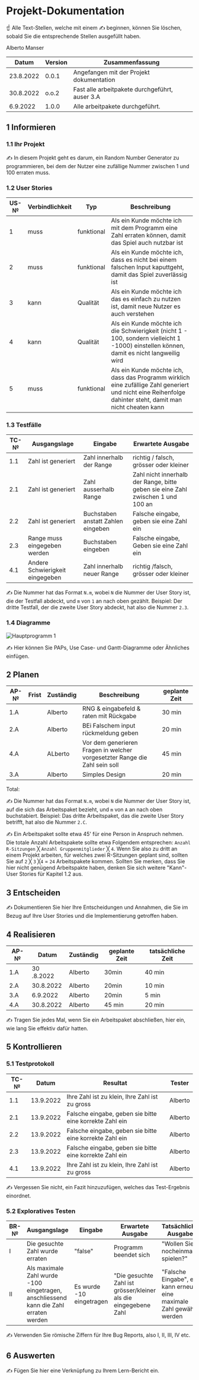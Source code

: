 # Projekt-Dokumentation

☝️ Alle Text-Stellen, welche mit einem ✍️ beginnen, können Sie löschen, sobald Sie die entsprechende Stellen ausgefüllt haben.

Alberto Manser

| Datum | Version | Zusammenfassung                                              |
| ----- | ------- | ------------------------------------------------------------ |
| 23.8.2022 | 0.0.1   |  Angefangen mit der Projekt dokumentation                |
| 30.8.2022 | o.o.2   |  Fast alle arbeitpakete durchgeführt, auser 3.A          |
| 6.9.2022  | 1.0.0   |  Alle arbeitpakete durchgeführt.                         |

## 1 Informieren

### 1.1 Ihr Projekt

✍️ In diesem Projekt geht es darum, ein Random Number Generator zu programmieren, bei dem der Nutzer eine zufällige Nummer zwischen 1 und 100 erraten muss.

### 1.2 User Stories

| US-№ | Verbindlichkeit | Typ  | Beschreibung                       |
| ---- | --------------- | ---- | ---------------------------------- |
| 1    |  muss | funktional     | Als ein Kunde möchte ich mit dem Programm eine Zahl erraten können, damit das Spiel auch nutzbar ist |
| 2    |  muss | funktional     | Als ein Kunde möchte ich, dass es nicht bei einem falschen Input kaputtgeht, damit das Spiel zuverlässig ist |
| 3    |  kann | Qualität     | Als ein Kunde möchte ich das es einfach zu nutzen ist, damit neue Nutzer es auch verstehen |
| 4    |  kann | Qualität     | Als ein Kunde möchte ich die Schwierigkeit (nicht 1 - 100, sondern vielleicht 1 -1000) einstellen können, damit es nicht langweilig wird |
| 5    | muss  |  funktional | Als ein Kunde möchte ich, dass das Programm wirklich eine zufällige Zahl generiert und nicht eine Reihenfolge dahinter steht, damit man nicht cheaten kann |


### 1.3 Testfälle

| TC-№ | Ausgangslage | Eingabe | Erwartete Ausgabe |
| ---- | ------------ | ------- | ----------------- |
| 1.1  | Zahl ist generiert | Zahl innerhalb der Range | richtig / falsch, grösser oder kleiner |
| 2.1  | Zahl ist generiert | Zahl ausserhalb Range | Zahl nicht innerhalb der Range, bitte geben sie eine Zahl zwischen 1 und 100 an |
| 2.2  | Zahl ist generiert | Buchstaben anstatt Zahlen eingeben | Falsche eingabe, geben sie eine Zahl ein |
| 2.3  | Range muss eingegeben werden | Buchstaben eingeben | Falsche eingabe, Geben sie eine Zahl ein |
| 4.1  | Andere Schwierigkeit eingegeben | Zahl innerhalb neuer Range | richtig /falsch, grösser oder kleiner |

✍️ Die Nummer hat das Format `N.m`, wobei `N` die Nummer der User Story ist, die der Testfall abdeckt, und `m` von `1` an nach oben gezählt. Beispiel: Der dritte Testfall, der die zweite User Story abdeckt, hat also die Nummer `2.3`.

### 1.4 Diagramme
![Hauptprogramm 1](https://user-images.githubusercontent.com/110892537/186104282-ad0d494e-9a5b-40d8-abe2-43dc7af567b6.png)


✍️ Hier können Sie PAPs, Use Case- und Gantt-Diagramme oder Ähnliches einfügen.

## 2 Planen

| AP-№ | Frist | Zuständig | Beschreibung | geplante Zeit |
| ---- | ----- | --------- | ------------ | ------------- |
| 1.A  |       |  Alberto  |  RNG & eingabefeld & raten mit Rückgabe | 30 min        |
| 2.A  |       |  Alberto  |  BEi Falschem input rückmeldung geben | 20 min              |
| 4.A  |       |  ALberto  | Vor dem generieren Fragen in welcher vorgesetzter Range die Zahl sein soll | 45 min |
| 3.A  |       |  Alberto  | Simples Design |20 min |


Total: 

✍️ Die Nummer hat das Format `N.m`, wobei `N` die Nummer der User Story ist, auf die sich das Arbeitspaket bezieht, und `m` von `A` an nach oben buchstabiert. Beispiel: Das dritte Arbeitspaket, das die zweite User Story betrifft, hat also die Nummer `2.C`.

✍️ Ein Arbeitspaket sollte etwa 45' für eine Person in Anspruch nehmen. Die totale Anzahl Arbeitspakete sollte etwa Folgendem entsprechen: `Anzahl R-Sitzungen` ╳ `Anzahl Gruppenmitglieder` ╳ `4`. Wenn Sie also zu dritt an einem Projekt arbeiten, für welches zwei R-Sitzungen geplant sind, sollten Sie auf `2` ╳ `3` ╳`4` = `24` Arbeitspakete kommen. Sollten Sie merken, dass Sie hier nicht genügend Arbeitspakte haben, denken Sie sich weitere "Kann"-User Stories für Kapitel 1.2 aus.

## 3 Entscheiden

✍️ Dokumentieren Sie hier Ihre Entscheidungen und Annahmen, die Sie im Bezug auf Ihre User Stories und die Implementierung getroffen haben.

## 4 Realisieren

| AP-№ | Datum | Zuständig | geplante Zeit | tatsächliche Zeit |
| ---- | ----- | --------- | ------------- | ----------------- |
| 1.A  | 30 .8.2022   | Alberto        |  30min             | 40 min               |
| 2.A  | 30.8.2022    | Alberto        |  20min             | 10 min               |
| 3.A  | 6.9.2022     | Alberto        |  20min             | 5  min               |
| 4.A  | 30.8.2022    | Alberto        |  45 min            | 20 min               |

✍️ Tragen Sie jedes Mal, wenn Sie ein Arbeitspaket abschließen, hier ein, wie lang Sie effektiv dafür hatten.

## 5 Kontrollieren

### 5.1 Testprotokoll

| TC-№ | Datum | Resultat | Tester |
| ---- | ----- | -------- | ------ |
| 1.1  |  13.9.2022 | Ihre Zahl ist zu klein, Ihre Zahl ist zu gross | Alberto |
| 2.1  | 13.9.2022  | Falsche eingabe, geben sie bitte eine korrekte Zahl ein | Alberto |
| 2.2  | 13.9.2022  | Falsche eingabe, geben sie bitte eine korrekte Zahl ein | Alberto |
| 2.3  | 13.9.2022  | Falsche eingabe, geben sie bitte eine korrekte Zahl ein | Alberto |
| 4.1  | 13.9.2022  | Ihre Zahl ist zu klein, Ihre Zahl ist zu gross | Alberto |

✍️ Vergessen Sie nicht, ein Fazit hinzuzufügen, welches das Test-Ergebnis einordnet.

### 5.2 Exploratives Testen

| BR-№ | Ausgangslage | Eingabe | Erwartete Ausgabe | Tatsächliche Ausgabe |
| ---- | ------------ | ------- | ----------------- | -------------------- |
| I    |     Die gesuchte Zahl wurde erraten         |    "false"     |       Programm beendet sich   |      "Wollen Sie nocheinmal spielen?"                |
| II  |   Als maximale Zahl wurde -100 eingetragen, anschliessend kann die Zahl erraten werden     |   Es wurde -10 eingetragen |  "Die gesuchte Zahl ist grösser/kleiner als die eingegebene Zahl | "Falsche Eingabe", es kann erneut eine maximale Zahl gewählt werden  |

✍️ Verwenden Sie römische Ziffern für Ihre Bug Reports, also I, II, III, IV etc.

## 6 Auswerten

✍️ Fügen Sie hier eine Verknüpfung zu Ihrem Lern-Bericht ein.
